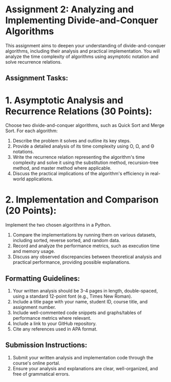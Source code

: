 # Assignment 2: Analyzing and Implementing Divide-and-Conquer Algorithms

This assignment aims to deepen your understanding of divide-and-conquer algorithms, including their analysis and practical implementation. You will analyze the time complexity of algorithms using asymptotic notation and solve recurrence relations.

## Assignment Tasks:
# 1.	Asymptotic Analysis and Recurrence Relations (30 Points):
Choose two divide-and-conquer algorithms, such as Quick Sort and Merge Sort. For each algorithm:
1. Describe the problem it solves and outline its key steps.
2.	Provide a detailed analysis of its time complexity using O, Ω, and Θ notations.
3.	Write the recurrence relation representing the algorithm's time complexity and solve it using the substitution method, recursion-tree method, and master method where applicable.
4.	Discuss the practical implications of the algorithm's efficiency in real-world applications.

# 2.	Implementation and Comparison (20 Points):
Implement the two chosen algorithms in a Python.
1. Compare the implementations by running them on various datasets, including sorted, reverse sorted, and random data.
2. Record and analyze the performance metrics, such as execution time and memory usage.
3. Discuss any observed discrepancies between theoretical analysis and practical performance, providing possible explanations.

## Formatting Guidelines:
1.	Your written analysis should be 3-4 pages in length, double-spaced, using a standard 12-point font (e.g., Times New Roman).
2.	Include a title page with your name, student ID, course title, and assignment number.
3.	Include well-commented code snippets and graphs/tables of performance metrics where relevant.
4.	Include a link to your GitHub repository.
5.	Cite any references used in APA format.

## Submission Instructions:
1.	Submit your written analysis and implementation code through the course's online portal.
2.	Ensure your analysis and explanations are clear, well-organized, and free of grammatical errors.